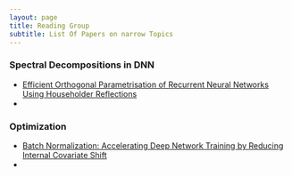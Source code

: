 ```yaml
---
layout: page
title: Reading Group
subtitle: List Of Papers on narrow Topics
---
```

### Spectral Decompositions in DNN
- [Efficient Orthogonal Parametrisation of Recurrent Neural Networks Using Householder Reflections](http://proceedings.mlr.press/v70/mhammedi17a/mhammedi17a.pdf)
- 


### Optimization
- [Batch Normalization: Accelerating Deep Network Training by Reducing Internal Covariate Shift](http://proceedings.mlr.press/v37/ioffe15.pdf)
-

